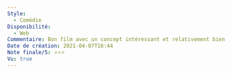 ```yaml
---
Style:
  - Comédie
Disponibilité:
  - Web
Commentaire: Bon film avec un concept intéressant et relativement bien creusé. Humour un peu plat, mais c'était pas un moment désagréable.
Date de création: 2021-04-07T16:44
Note finale/5: ⭐⭐⭐
Vu: true
---
```

